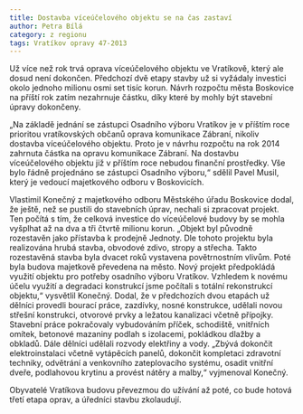 ```yaml
---
title: Dostavba víceúčelového objektu se na čas zastaví
author: Petra Bílá
category: z regionu
tags: Vratíkov opravy 47-2013
---
```


Už více než rok trvá oprava víceúčelového objektu ve Vratíkově, který ale dosud není dokončen. Předchozí dvě etapy stavby už si vyžádaly investici okolo jednoho milionu osmi set tisíc korun. Návrh rozpočtu města Boskovice na příští rok zatím nezahrnuje částku, díky které by mohly být stavební úpravy dokončeny.

„Na základě jednání se zástupci Osadního výboru Vratíkov je v příštím roce prioritou vratíkovských občanů oprava komunikace Zábraní, nikoliv dostavba víceúčelového objektu. Proto je v návrhu rozpočtu na rok 2014 zahrnuta částka na opravu komunikace Zábraní. Na dostavbu víceúčelového objektu již v příštím roce nebudou finanční prostředky. Vše bylo řádně projednáno se zástupci Osadního výboru,“ sdělil Pavel Musil, který je vedoucí majetkového odboru v Boskovicích.

Vlastimil Konečný z majetkového odboru Městského úřadu Boskovice dodal, že ještě, než se pustili do stavebních úprav, nechali si zpracovat projekt. Ten počítá s tím, že celková investice do víceúčelové budovy by se mohla vyšplhat až na dva a tři čtvrtě milionu korun. „Objekt byl původně rozestavěn jako přístavba k prodejně Jednoty. Dle tohoto projektu byla realizována hrubá stavba, obvodové zdivo, stropy a střecha. Takto rozestavěná stavba byla dvacet roků vystavena povětrnostním vlivům. Poté byla budova majetkově převedena na město. Nový projekt předpokládá využití  objektu pro potřeby osadního výboru Vratíkov. Vzhledem k novému účelu  využití a degradaci konstrukcí jsme počítali s totální rekonstrukcí objektu,“ vysvětlil Konečný. Dodal, že v předchozích dvou etapách už dělníci provedli bourací práce, zazdívky, nosné konstrukce, udělali novou střešní  konstrukci, otvorové prvky a ležatou kanalizaci včetně přípojky. Stavební práce pokračovaly vybudováním příček, schodiště, vnitřních omítek, betonové mazaniny podlah s izolacemi, pokládkou dlažby a obkladů. Dále dělníci udělali rozvody elektřiny a vody. „Zbývá dokončit elektroinstalaci včetně vytápěcích panelů, dokončit kompletaci zdravotní techniky, odvětrání a venkovního zateplovacího systému, osadit vnitřní dveře, podlahovou krytinu a provést nátěry a malby,“ vyjmenoval Konečný.

Obyvatelé Vratíkova budovu převezmou do užívání až poté, co bude hotová třetí etapa oprav, a úředníci stavbu zkolaudují.